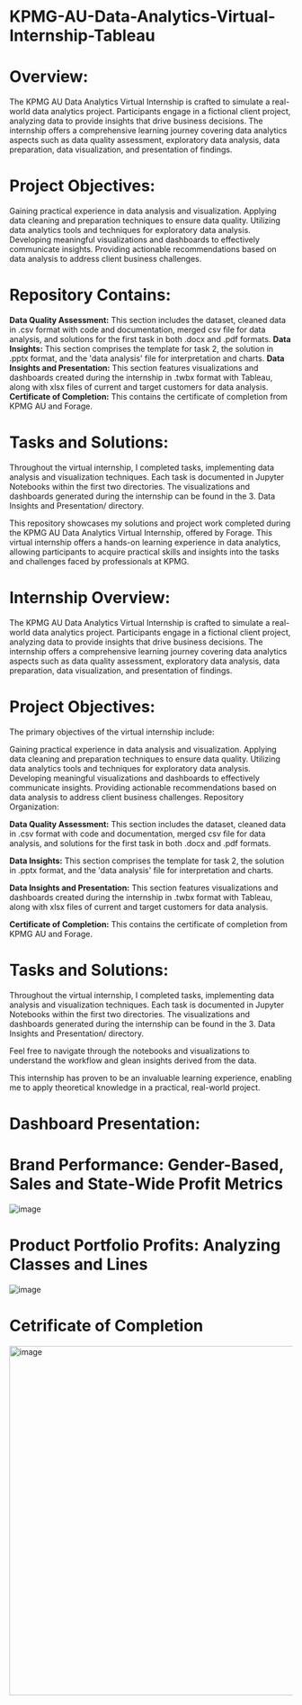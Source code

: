 # **KPMG-AU-Data-Analytics-Virtual-Internship-Tableau**

# **Overview:**
The KPMG AU Data Analytics Virtual Internship is crafted to simulate a real-world data analytics project. Participants engage in a fictional client project, analyzing data to provide insights that drive business decisions. The internship offers a comprehensive learning journey covering data analytics aspects such as data quality assessment, exploratory data analysis, data preparation, data visualization, and presentation of findings.

# **Project Objectives:**

Gaining practical experience in data analysis and visualization.
Applying data cleaning and preparation techniques to ensure data quality.
Utilizing data analytics tools and techniques for exploratory data analysis.
Developing meaningful visualizations and dashboards to effectively communicate insights.
Providing actionable recommendations based on data analysis to address client business challenges.

# **Repository Contains:**

**Data Quality Assessment:** This section includes the dataset, cleaned data in .csv format with code and documentation, merged csv file for data analysis, and solutions for the first task in both .docx and .pdf formats. 
**Data Insights:** This section comprises the template for task 2, the solution in .pptx format, and the 'data analysis' file for interpretation and charts. 
**Data Insights and Presentation:** This section features visualizations and dashboards created during the internship in .twbx format with Tableau, along with xlsx files of current and target customers for data analysis. 
**Certificate of Completion:** This contains the certificate of completion from KPMG AU and Forage.

# **Tasks and Solutions:**

Throughout the virtual internship, I completed tasks, implementing data analysis and visualization techniques. Each task is documented in Jupyter Notebooks within the first two directories. The visualizations and dashboards generated during the internship can be found in the 3. Data Insights and Presentation/ directory.

This repository showcases my solutions and project work completed during the KPMG AU Data Analytics Virtual Internship, offered by Forage. This virtual internship offers a hands-on learning experience in data analytics, allowing participants to acquire practical skills and insights into the tasks and challenges faced by professionals at KPMG.

# **Internship Overview:**
The KPMG AU Data Analytics Virtual Internship is crafted to simulate a real-world data analytics project. Participants engage in a fictional client project, analyzing data to provide insights that drive business decisions. The internship offers a comprehensive learning journey covering data analytics aspects such as data quality assessment, exploratory data analysis, data preparation, data visualization, and presentation of findings.

# **Project Objectives:**

The primary objectives of the virtual internship include:

Gaining practical experience in data analysis and visualization.
Applying data cleaning and preparation techniques to ensure data quality.
Utilizing data analytics tools and techniques for exploratory data analysis.
Developing meaningful visualizations and dashboards to effectively communicate insights.
Providing actionable recommendations based on data analysis to address client business challenges.
Repository Organization:

**Data Quality Assessment:** This section includes the dataset, cleaned data in .csv format with code and documentation, merged csv file for data analysis, and solutions for the first task in both .docx and .pdf formats.

**Data Insights:** This section comprises the template for task 2, the solution in .pptx format, and the 'data analysis' file for interpretation and charts.

**Data Insights and Presentation:** This section features visualizations and dashboards created during the internship in .twbx format with Tableau, along with xlsx files of current and target customers for data analysis.

**Certificate of Completion:** This contains the certificate of completion from KPMG AU and Forage.

# **Tasks and Solutions:**
Throughout the virtual internship, I completed tasks, implementing data analysis and visualization techniques. Each task is documented in Jupyter Notebooks within the first two directories. The visualizations and dashboards generated during the internship can be found in the 3. Data Insights and Presentation/ directory.

Feel free to navigate through the notebooks and visualizations to understand the workflow and glean insights derived from the data.

This internship has proven to be an invaluable learning experience, enabling me to apply theoretical knowledge in a practical, real-world project.

# **Dashboard Presentation:**

# Brand Performance: Gender-Based, Sales and State-Wide Profit Metrics
![image](https://github.com/ukala19/KPMG-AU-Data-Analytics-Virtual-Internship-Tableau/assets/123114008/3db1312c-6310-4a84-b254-cd5f67d9f84d)

# Product Portfolio Profits: Analyzing Classes and Lines
![image](https://github.com/ukala19/KPMG-AU-Data-Analytics-Virtual-Internship-Tableau/assets/123114008/5cf02de9-1a43-426a-822a-b6cb06fbc2cc)

# **Cetrificate of Completion**
<img width="621" alt="image" src="https://github.com/ukala19/KPMG-AU-Data-Analytics-Virtual-Internship-Tableau/assets/123114008/2b19106d-ffa2-4c2b-b1a9-1a5477cfab03">


